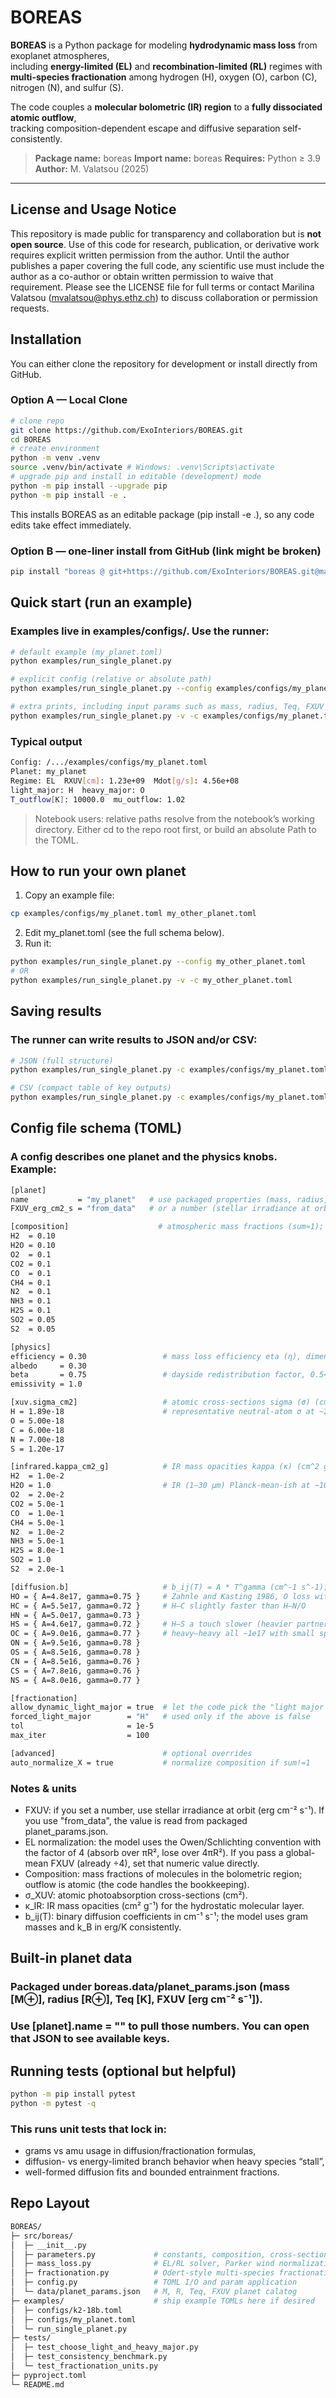 # BOREAS

**BOREAS** is a Python package for modeling **hydrodynamic mass loss** from exoplanet atmospheres,  
including **energy-limited (EL)** and **recombination-limited (RL)** regimes with
**multi-species fractionation** among hydrogen (H), oxygen (O), carbon (C), nitrogen (N), and sulfur (S).

The code couples a **molecular bolometric (IR) region** to a **fully dissociated atomic outflow**,  
tracking composition-dependent escape and diffusive separation self-consistently.

> **Package name:** boreas
> **Import name:** boreas
> **Requires:** Python ≥ 3.9
> **Author:** M. Valatsou (2025)

---
## License and Usage Notice

This repository is made public for transparency and collaboration but is **not open source**.
Use of this code for research, publication, or derivative work requires explicit written permission from the author.
Until the author publishes a paper covering the full code, any scientific use must include the author as a co-author or obtain written permission to waive that requirement.
Please see the LICENSE file for full terms or contact Marilina Valatsou (mvalatsou@phys.ethz.ch) to discuss collaboration or permission requests.

## Installation

You can either clone the repository for development or install directly from GitHub.

### Option A — Local Clone

```bash
# clone repo
git clone https://github.com/ExoInteriors/BOREAS.git
cd BOREAS
# create environment
python -m venv .venv
source .venv/bin/activate # Windows: .venv\Scripts\activate
# upgrade pip and install in editable (development) mode
python -m pip install --upgrade pip
python -m pip install -e .
```

This installs BOREAS as an editable package (pip install -e .), 
so any code edits take effect immediately.

### Option B — one-liner install from GitHub (link might be broken)

```bash
pip install "boreas @ git+https://github.com/ExoInteriors/BOREAS.git@main"
```

## Quick start (run an example)

### Examples live in examples/configs/. Use the runner:

```bash
# default example (my_planet.toml)
python examples/run_single_planet.py

# explicit config (relative or absolute path)
python examples/run_single_planet.py --config examples/configs/my_planet.toml

# extra prints, including input params such as mass, radius, Teq, FXUV
python examples/run_single_planet.py -v -c examples/configs/my_planet.toml
```

### Typical output

```bash
Config: /.../examples/configs/my_planet.toml
Planet: my_planet
Regime: EL  RXUV[cm]: 1.23e+09  Mdot[g/s]: 4.56e+08
light_major: H  heavy_major: O
T_outflow[K]: 10000.0  mu_outflow: 1.02
```

> Notebook users: relative paths resolve from the notebook’s working directory. Either cd to the repo root first, or build an absolute Path to the TOML.


## How to run your own planet

1. Copy an example file:
```bash
cp examples/configs/my_planet.toml my_other_planet.toml
```
2. Edit my_planet.toml (see the full schema below).
3. Run it:
```bash
python examples/run_single_planet.py --config my_other_planet.toml
# OR
python examples/run_single_planet.py -v -c my_other_planet.toml
```

## Saving results

### The runner can write results to JSON and/or CSV:

```bash
# JSON (full structure)
python examples/run_single_planet.py -c examples/configs/my_planet.toml --json out/my_planet_results.json

# CSV (compact table of key outputs)
python examples/run_single_planet.py -c examples/configs/my_planet.toml --csv  out/my_planet_summary.csv
```

## Config file schema (TOML)

### A config describes one planet and the physics knobs. Example:
```bash
[planet]
name           = "my_planet"   # use packaged properties (mass, radius, Teq)
FXUV_erg_cm2_s = "from_data"   # or a number (stellar irradiance at orbit; cm^-2 s^-1 * erg)

[composition]                    # atmospheric mass fractions (sum≈1); auto-normalized if enabled below
H2  = 0.10
H2O = 0.10
O2  = 0.1
CO2 = 0.1
CO  = 0.1
CH4 = 0.1
N2  = 0.1
NH3 = 0.1
H2S = 0.1
SO2 = 0.05
S2  = 0.05

[physics]
efficiency = 0.30                 # mass loss efficiency eta (η), dimensionless
albedo     = 0.30
beta       = 0.75                 # dayside redistribution factor, 0.5<b<1
emissivity = 1.0

[xuv.sigma_cm2]                   # atomic cross-sections sigma (σ) (cm^2) for the dissociated outflow
H = 1.89e-18                      # representative neutral-atom σ at ~25 eV, sigma(E) ≈ sigma(25 eV) * (E / 25 eV)^(-3)
O = 5.00e-18
C = 6.00e-18
N = 7.00e-18
S = 1.20e-17

[infrared.kappa_cm2_g]            # IR mass opacities kappa (κ) (cm^2 g^-1) for the bolometric region
H2  = 1.0e-2
H2O = 1.0                         # IR (1–30 µm) Planck-mean-ish at ~1000 K, ~1 bar
O2  = 2.0e-2
CO2 = 5.0e-1
CO  = 1.0e-1
CH4 = 5.0e-1
N2  = 1.0e-2
NH3 = 5.0e-1
H2S = 8.0e-1
SO2 = 1.0
S2  = 2.0e-1

[diffusion.b]                     # b_ij(T) = A * T^gamma (cm^-1 s^-1); keys can be "HO" or "H-O"
HO = { A=4.8e17, gamma=0.75 }     # Zahnle and Kasting 1986, O loss with background H
HC = { A=5.5e17, gamma=0.72 }     # H–C slightly faster than H–N/O
HN = { A=5.0e17, gamma=0.73 }
HS = { A=4.6e17, gamma=0.72 }     # H–S a touch slower (heavier partner)
OC = { A=9.0e16, gamma=0.77 }     # heavy–heavy all ~1e17 with small spread
ON = { A=9.5e16, gamma=0.78 }
OS = { A=8.5e16, gamma=0.78 }
CN = { A=8.5e16, gamma=0.76 }
CS = { A=7.8e16, gamma=0.76 }
NS = { A=8.0e16, gamma=0.77 }

[fractionation]
allow_dynamic_light_major = true  # let the code pick the "light major species" automatically
forced_light_major        = "H"   # used only if the above is false
tol                       = 1e-5
max_iter                  = 100

[advanced]                        # optional overrides
auto_normalize_X = true           # normalize composition if sum!=1
```

### Notes & units
- FXUV: if you set a number, use stellar irradiance at orbit (erg cm⁻² s⁻¹). If you use "from_data", the value is read from packaged planet_params.json.
- EL normalization: the model uses the Owen/Schlichting convention with the factor of 4 (absorb over πR², lose over 4πR²). If you pass a global-mean FXUV (already ÷4), set that numeric value directly.
- Composition: mass fractions of molecules in the bolometric region; outflow is atomic (the code handles the bookkeeping).
- σ_XUV: atomic photoabsorption cross-sections (cm²).
- κ_IR: IR mass opacities (cm² g⁻¹) for the hydrostatic molecular layer.
- b_ij(T): binary diffusion coefficients in cm⁻¹ s⁻¹; the model uses gram masses and k_B in erg/K consistently.

## Built-in planet data

### Packaged under boreas.data/planet_params.json (mass [M⊕], radius [R⊕], Teq [K], FXUV [erg cm⁻² s⁻¹]). 
### Use [planet].name = "<key>" to pull those numbers. You can open that JSON to see available keys.

## Running tests (optional but helpful)

```bash
python -m pip install pytest
python -m pytest -q
```

### This runs unit tests that lock in:
- grams vs amu usage in diffusion/fractionation formulas,
- diffusion- vs energy-limited branch behavior when heavy species “stall”,
- well-formed diffusion fits and bounded entrainment fractions.

## Repo Layout

```bash
BOREAS/
├─ src/boreas/
│  ├─ __init__.py
│  ├─ parameters.py             # constants, composition, cross-sections, diffusion fits
│  ├─ mass_loss.py              # EL/RL solver, Parker wind normalization, RXUV search
│  ├─ fractionation.py          # Odert-style multi-species fractionation
│  ├─ config.py                 # TOML I/O and param application
│  └─ data/planet_params.json   # M, R, Teq, FXUV planet calatog
├─ examples/                    # ship example TOMLs here if desired
│  ├─ configs/k2-18b.toml
│  ├─ configs/my_planet.toml
│  └─ run_single_planet.py
├─ tests/
│  ├─ test_choose_light_and_heavy_major.py
│  ├─ test_consistency_benchmark.py
│  └─ test_fractionation_units.py
├─ pyproject.toml
└─ README.md
```
